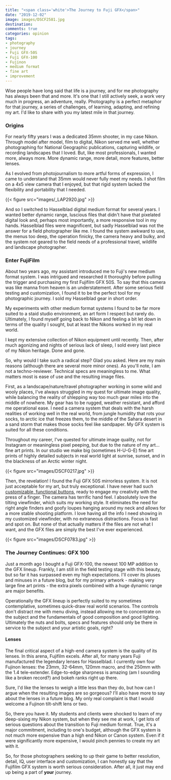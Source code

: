 ```yaml
---
title: "<span class='white'>The Journey to Fuji GFX</span>"
date: "2019-12-02"
image: images/DSCF2581.jpg
destination:
comments: true
categories: opinion
tags:
- photography
- journey
- Fuji GFX-50S
- Fuji GFX-100
- Fujinon
- medium format
- fine art
- improvement
---
```


Wise people have long said that life is a journey, and for me photography has always been that and more. It's one that I still actively seek, a work very much in progress, an adventure, really. Photography is a perfect metaphor for that journey, a series of challenges, of learning, adapting, and refining my art. I'd like to share with you my latest mile in that journey. 

### Origins

For nearly fifty years I was a dedicated 35mm shooter, in my case Nikon. Through model after model, film to digital, Nikon served me well, whether photographing for National Geographic publications, capturing wildlife, or recording landscapes that I loved. But, like most professionals, I wanted more, always more. More dynamic range, more detail, more features, better lenses. 

As I evolved from photojournalism to more artful forms of expression, I came to understand that 35mm would never fully meet my needs. I shot film on a 4x5 view camera that I enjoyed, but that rigid system lacked the flexibility and portability that I needed. 

{{< figure src="images/_LAP2920.jpg" >}}

And so I switched to Hasselblad digital medium format for several years. I wanted better dynamic range, luscious files that didn't have that pixelated digital look and, perhaps most importantly, a more responsive tool in my hands. Hasselblad files were magnificent, but sadly Hasselblad was not the answer for a field photographer like me. I found the system awkward to use, the menus too deep, the operation finicky, the camera heavy and bulky, and the system not geared to the field needs of a professional travel, wildlife and landscape photographer. 

### Enter FujiFilm

About two years ago, my assistant introduced me to Fuji's new medium format system. I was intrigued and researched it thoroughly before pulling the trigger and purchasing my first Fujifilm GFX 50S. To say that this camera was like manna from heaven is an understatement. After some serious field testing and customization, I found it to be the perfect tool for my photographic journey. I sold my Hasselblad gear in short order. 

My experiments with other medium format systems I found to be far more suited to a staid studio environment, an art form I respect but rarely do. Ultimately, I found myself going back to Nikon and feeling a bit let down in terms of the quality I sought, but at least the Nikons worked in my real world.

I kept my extensive collection of Nikon equipment until recently. Then, after much agonizing and nights of serious lack of sleep, I sold every last piece of my Nikon heritage. Done and gone. 

So, why would I take such a radical step? Glad you asked. Here are my main reasons (although there are several more minor ones). As you'll note, I am not a techno-reviewer. Technical specs are meaningless to me. What matters most is ease of use and the resulting image files. 

First, as a landscape/nature/travel photographer working in some wild and wooly places, I've always struggled in my quest for ultimate image quality, while balancing the reality of shlepping way too much gear miles into the middle of nowhere. My gear has to be rugged, weather resistant, and afford me operational ease. I need a camera system that deals with the harsh realities of working well in the real world, from jungle humidity that rots your socks, to arctic ice that freezes them, to the middle of the Sahara desert in a sand storm that makes those socks feel like sandpaper. My GFX system is suited for all these conditions. 

Throughout my career, I've quested for ultimate image quality, not for Instagram or meaningless pixel peeping, but due to the nature of my art... fine art prints. In our studio we make big (sometimes H-U-G-E) fine art prints of highly detailed subjects in real world light at sunrise, sunset, and in the blackness of an Arctic winter night. 

{{< figure src="images/DSCF0217.jpg" >}}

Then, the revelation! I found the Fuji GFX 50S mirrorless system. It is not just acceptable for my art, but truly exceptional. I have never had such [customizable, functional buttons](https://www.youtube.com/watch?v=uB_YxWmDJVw&t=891s), ready to engage my creativity with the press of a finger.  The camera has terrific hand feel. I absolutely love the tilting viewfinder, which suits my working style. It eliminates the need for right angle finders and goofy loupes hanging around my neck and allows for a more stable shooting platform. I love having all the info I need showing in my customized viewfinder, with no extraneous distractions. Focus is fast and spot on. But none of that actually matters if the files are not what I want, and the GFX files are simply the best I've ever experienced. 

{{< figure src="images/DSCF0783.jpg" >}}

### The Journey Continues: GFX 100

Just a month ago I bought a Fuji GFX-100, the newest 100 MP addition to the GFX lineup. Frankly, I am still in the field testing stage with this beauty, but so far it has surpassed even my high expectations. I'll cover its pluses and minuses in a future blog, but for my primary artwork - making very large fine art prints - the extra pixels combined with a huge dynamic range are major benefits. 

Operationally the GFX lineup is perfectly suited to my sometimes contemplative, sometimes quick-draw real world scenarios. The controls don't distract me with menu diving, instead allowing me to concentrate on the subject and the fundamentals of good composition and good lighting. Ultimately the nuts and bolts, specs and features should only be there in service to the subject and your artistic goals, right? 

#### Lenses

The final critical aspect of a high-end camera system is the quality of its lenses. In this arena, Fujifilm excels. After all, for many years Fuji manufactured the legendary lenses for Hasselblad. I currently own four Fujinon lenses: the 23mm, 32-64mm, 120mm macro, and the 250mm with the 1.4 tele-extender. 
Edge-to-edge sharpness is amazing (am I sounding like a broken record?) and bokeh ranks right up there. 

Sure, I'd like the lenses to weigh a little less than they do, but how can I argue when the resulting images are so gorgeous? I'll also have more to say about the lenses in a future blog. My only real complaint is that I would welcome a Fujinon tilt-shift lens or two. 

So, there you have it. My students and clients were shocked to learn of my deep-sixing my Nikon system, but when they see me at work, I get lots of serious questions about the transition to Fuji medium format. True, it's a major commitment, including to one's budget, although the GFX system is not much more expensive than a high end Nikon or Canon system. Even if it were significantly more expensive, I would pinch pennies to create my art with it. 

So, for those photographers seeking to up their game to better resolution, detail, IQ, user interface and customization, I can honestly say that the Fujifilm GFX system is worth serious consideration. After all, it just  may end up being a part of **your** journey. 





